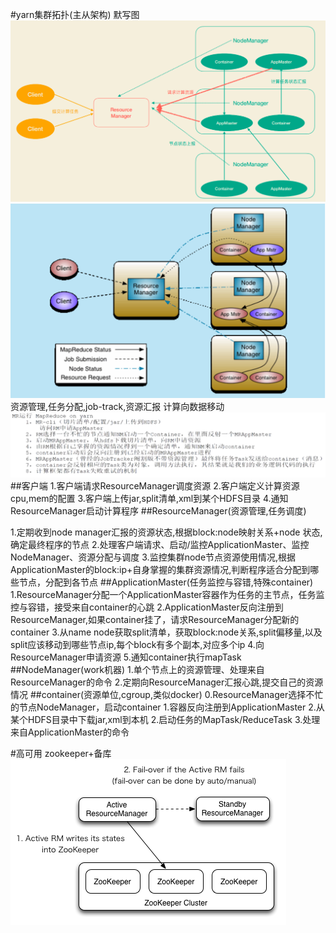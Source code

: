 #yarn集群拓扑(主从架构)
默写图
![](.z_01_hadoop_03_yarn_拓扑_images/682269ca.png)
![](.z_01_hadoop_03_yarn_拓扑_images/40175c1b.png)
资源管理,任务分配,job-track,资源汇报
计算向数据移动
![](.z_01_hadoop_02_yarn_拓扑_images/d2a071bc.png)
##客户端
1.客户端请求ResourceManager调度资源
2.客户端定义计算资源cpu,mem的配置
3.客户端上传jar,split清单,xml到某个HDFS目录
4.通知ResourceManager启动计算程序
##ResourceManager(资源管理,任务调度)

1.定期收到node manager汇报的资源状态,根据block:node映射关系+node 状态,确定最终程序的节点
2.处理客户端请求、启动/监控ApplicationMaster、监控NodeManager、资源分配与调度
3.监控集群node节点资源使用情况,根据ApplicationMaster的block:ip+自身掌握的集群资源情况,判断程序适合分配到哪些节点，分配到各节点
##ApplicationMaster(任务监控与容错,特殊container)
1.ResourceManager分配一个ApplicationMaster容器作为任务的主节点，任务监控与容错，接受来自container的心跳
2.ApplicationMaster反向注册到ResourceManager,如果container挂了，请求ResourceManager分配新的container
3.从name node获取split清单，获取block:node关系,split偏移量,以及split应该移动到哪些节点ip,每个block有多个副本,对应多个ip
4.向ResourceManager申请资源
5.通知container执行mapTask
##NodeManager(work机器)
1.单个节点上的资源管理、处理来自ResourceManager的命令
2.定期向ResourceManager汇报心跳,提交自己的资源情况
##container(资源单位,cgroup,类似docker)
0.ResourceManager选择不忙的节点NodeManager，启动container
1.容器反向注册到ApplicationMaster
2.从某个HDFS目录中下载jar,xml到本机
2.启动任务的MapTask/ReduceTask
3.处理来自ApplicationMaster的命令

#高可用
zookeeper+备库
![](.z_01_hadoop_02_yarn_拓扑_images/cee10865.png)
[](https://www.zybuluo.com/changedi/note/675439)
